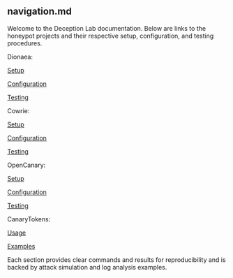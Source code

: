 ## navigation.md

Welcome to the Deception Lab documentation. Below are links to the honeypot projects and their respective setup, configuration, and testing procedures.

 Dionaea:

[Setup](./Dionaea/setup.md)

[Configuration](./Dionaea/configuration.md)

[Testing](./Dionaea/testing.md)

 Cowrie:

[Setup](./Cowrie/setup.md)

[Configuration](./Cowrie/configuration.md)

[Testing ](./Cowrie/testing.md)

 OpenCanary:

[Setup](./OpenCanary/setup.md)

[Configuration](./OpenCanary/configuration.md)

[Testing](./OpenCanary/testing.md)

 CanaryTokens:

[Usage](./CanaryTokens/testing.md)

[Examples](./examples.md)

Each section provides clear commands and results for reproducibility and is backed by attack simulation and log analysis examples.

